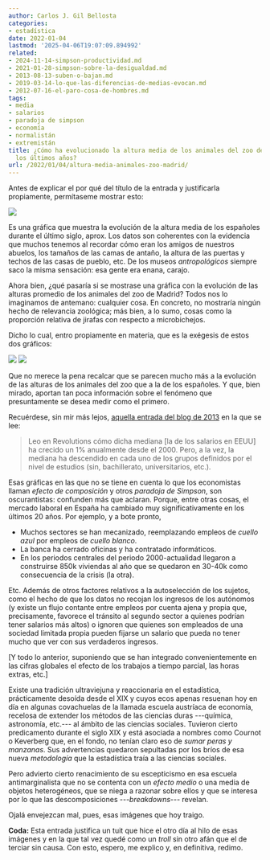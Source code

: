 ```yaml
---
author: Carlos J. Gil Bellosta
categories:
- estadística
date: 2022-01-04
lastmod: '2025-04-06T19:07:09.894992'
related:
- 2024-11-14-simpson-productividad.md
- 2021-01-28-simpson-sobre-la-desigualdad.md
- 2013-08-13-suben-o-bajan.md
- 2019-03-14-lo-que-las-diferencias-de-medias-evocan.md
- 2012-07-16-el-paro-cosa-de-hombres.md
tags:
- media
- salarios
- paradoja de simpson
- economía
- normalistán
- extremistán
title: ¿Cómo ha evolucionado la altura media de los animales del zoo de Madrid en
  los últimos años?
url: /2022/01/04/altura-media-animales-zoo-madrid/
---
```


Antes de explicar el por qué del título de la entrada y justificarla propiamente, permítaseme mostrar esto:

![](/wp-uploads/2022/01/evolucion-estatura-media-espanoles.png#center)

Es una gráfica que muestra la evolución de la altura media de los españoles durante el último siglo, aprox. Los datos son coherentes con la evidencia que muchos tenemos al recordar cómo eran los amigos de nuestros abuelos, los tamaños de las camas de antaño, la altura de las puertas y techos de las casas de pueblo, etc. De los museos _antropológicos_ siempre saco la misma sensación: esa gente era enana, carajo.

Ahora bien, ¿qué pasaría si se mostrase una gráfica con la evolución de las alturas promedio de los animales del zoo de Madrid? Todos nos lo imaginamos de antemano: cualquier cosa. En concreto, no mostraría ningún hecho de relevancia zoológica; más bien, a lo sumo, cosas como la proporción relativa de jirafas con respecto a microbichejos.

Dicho lo cual, entro propiamente en materia, que es la exégesis de estos dos gráficos:

![](/wp-uploads/2022/01/evolucion-salarios-espana-01.jpeg#center)
![](/wp-uploads/2022/01/evolucion-salarios-espana-02.jpeg#center)

Que no merece la pena recalcar que se parecen mucho más a la evolución de las alturas de los animales del zoo que a la de los españoles. Y que, bien mirado, aportan tan poca información sobre el fenómeno que presuntamente se desea medir como el primero.

Recuérdese, sin mir más lejos, [aquella entrada del blog de 2013](https://www.datanalytics.com/2013/08/13/suben-o-bajan/) en la que se lee:

> Leo en Revolutions cómo dicha mediana [la de los salarios en EEUU] ha crecido un 1% anualmente desde el 2000. Pero, a la vez, la mediana ha descendido en cada uno de los grupos definidos por el nivel de estudios (sin, bachillerato, universitarios, etc.).

Esas gráficas en las que no se tiene en cuenta lo que los economistas llaman _efecto de composición_ y otros _paradoja de Simpson_, son oscurantistas: confunden más que aclaran. Porque, entre otras cosas, el mercado laboral en España ha cambiado muy significativamente en los últimos 20 años. Por ejemplo, y a bote pronto,

* Muchos sectores se han mecanizado, reemplazando empleos de _cuello azul_ por empleos de _cuello blanco_.
* La banca ha cerrado oficinas y ha contratado informáticos.
* En los periodos centrales del periodo 2000-actualidad llegaron a construirse 850k viviendas al año que se quedaron en 30-40k como consecuencia de la crisis (la otra).

Etc. Además de otros factores relativos a la autoselección de los sujetos, como el hecho de que los datos no recojan los ingresos de los autónomos (y existe un flujo contante entre empleos por cuenta ajena y propia que, precisamente, favorece el tránsito al segundo sector a quienes podrían tener salarios más altos) o ignoren que quienes son empleados de una sociedad limitada propia pueden fijarse un salario que pueda no tener mucho que ver con sus verdaderos ingresos.

[Y todo lo anterior, suponiendo que se han integrado convenientemente en las cifras globales el efecto de los trabajos a tiempo parcial, las horas extras, etc.]

Existe una tradición ultraviejuna y reaccionaria en el estadística, prácticamente desoída desde el XIX y cuyos ecos apenas resuenan hoy en día en algunas covachuelas de la llamada escuela austríaca de economía, recelosa de extender los métodos de las ciencias duras ---química, astronomía, etc.--- al ámbito de las ciencias sociales. Tuvieron cierto predicamento durante el siglo XIX y está asociada a nombres como Cournot o Keverberg que, en el fondo, no tenían claro eso de _sumar peras y manzanas_. Sus advertencias quedaron sepultadas por los bríos de esa nueva _metodología_ que la estadística traía a las ciencias sociales.

Pero advierto cierto renacimiento de su escepticismo en esa escuela antimarginalista que no se contenta con un _efecto medio_ o una media de objetos heterogéneos, que se niega a razonar sobre ellos y que se interesa por lo que las descomposiciones ---_breakdowns_--- revelan.

Ojalá envejezcan mal, pues, esas imágenes que hoy traigo.

**Coda:** Esta entrada justifica un tuit que hice el otro día al hilo de esas imágenes y en la que tal vez quedé como un _troll_ sin otro afán que el de terciar sin causa. Con esto, espero, me explico y, en definitiva, redimo.